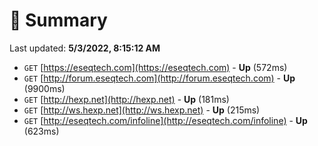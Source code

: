 # 📖 Summary
Last updated: **5/3/2022, 8:15:12 AM**

- `GET` [https://eseqtech.com](https://eseqtech.com) - **Up** (572ms)
- `GET` [http://forum.eseqtech.com](http://forum.eseqtech.com) - **Up** (9900ms)
- `GET` [http://hexp.net](http://hexp.net) - **Up** (181ms)
- `GET` [http://ws.hexp.net](http://ws.hexp.net) - **Up** (215ms)
- `GET` [http://eseqtech.com/infoline](http://eseqtech.com/infoline) - **Up** (623ms)
